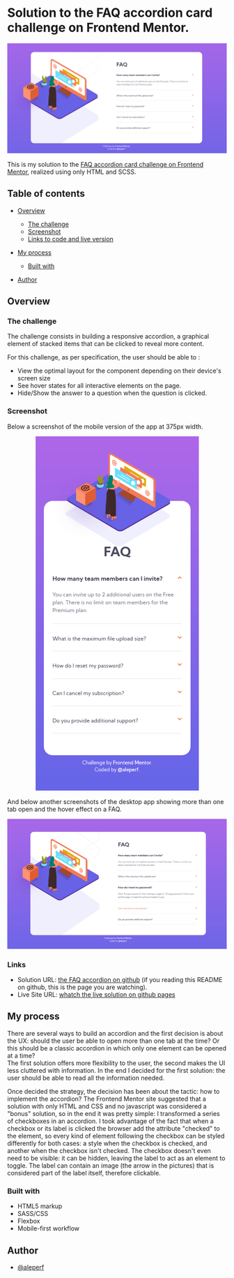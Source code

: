 # Solution to the FAQ accordion card challenge on Frontend Mentor.

<p align="center">
<img src="./screenshots/desktop-intro.png" width="700">
</p>

This is my solution to the [FAQ accordion card challenge on Frontend Mentor](https://www.frontendmentor.io/challenges/faq-accordion-card-XlyjD0Oam), realized using only HTML and SCSS.

## Table of contents

- [Overview](#overview)
  - [The challenge](#the-challenge)
  - [Screenshot](#screenshot)
  - [Links to code and live version](#links)
- [My process](#my-process)

  - [Built with](#built-with)

- [Author](#author)

## Overview

### The challenge

The challenge consists in building a responsive accordion, a graphical element of stacked items that can be clicked to reveal more content.

For this challenge, as per specification, the user should be able to :

- View the optimal layout for the component depending on their device's screen size
- See hover states for all interactive elements on the page.
- Hide/Show the answer to a question when the question is clicked.

### Screenshot

Below a screenshot of the mobile version of the app at 375px width.

<p align="center">
<img src="./screenshots/mobile-iphone-12.png">
</p>

And below another screenshots of the desktop app showing more than one tab open and the hover effect on a FAQ.

<p align="center">
<img src="./screenshots/desktop-hover.png" width="800">
</p>

### Links

- Solution URL: [the FAQ accordion on github](https://github.com/aleperf/faq-accordion-car) (if you reading this README on github, this is the page you are watching).
- Live Site URL: [whatch the live solution on github pages](https://aleperf.github.io/faq-accordion-card/)

## My process

There are several ways to build an accordion and the first decision is about the UX: should the user be able to open more than one tab at the time? Or this should be a classic accordion in which only one element can be opened at a time?
<br>
The first solution offers more flexibility to the user, the second makes the UI less cluttered with information. In the end I decided for the first solution: the user should be able to read all the information needed.

Once decided the strategy, the decision has been about the tactic: how to implement the accordion? The Frontend Mentor site suggested that a solution with only HTML and CSS and no javascript was considered a "bonus" solution, so in the end it was pretty simple: I transformed a series of checkboxes in an accordion. I took advantage of the fact that when a checkbox or its label is clicked the browser add the attribute "checked" to the element, so every kind of element following the checkbox can be styled differently for both cases: a style when the checkbox is checked, and another when the checkbox isn't checked.
The checkbox doesn't even need to be visible: it can be hidden, leaving the label to act as an element to toggle. The label can contain an image (the arrow in the pictures) that is considered part of the label itself, therefore clickable.

### Built with

- HTML5 markup
- SASS/CSS
- Flexbox
- Mobile-first workflow

## Author

- [@aleperf](https://github.com/aleperf)
